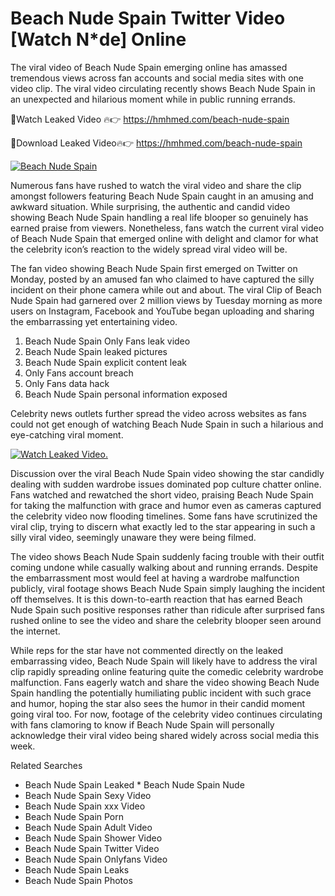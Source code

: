 ﻿# Beach Nude Spain Twitter Video [Watch N*de] Online

The viral video of ﻿Beach Nude Spain emerging online has amassed tremendous views across fan accounts and social media sites with one video clip. The viral video circulating recently shows ﻿Beach Nude Spain in an unexpected and hilarious moment while in public running errands. 

🔴Watch Leaked Video 🔥👉  https://hmhmed.com/beach-nude-spain 

🔴Download Leaked Video🔥👉  https://hmhmed.com/beach-nude-spain 

[![Beach Nude Spain](https://i.imgur.com/dJHk4Zq.gif)](https://hmhmed.com/beach-nude-spain)

Numerous fans have rushed to watch the viral video and share the clip amongst followers featuring ﻿Beach Nude Spain caught in an amusing and awkward situation. While surprising, the authentic and candid video showing ﻿Beach Nude Spain handling a real life blooper so genuinely has earned praise from viewers. Nonetheless, fans watch the current viral video of ﻿Beach Nude Spain that emerged online with delight and clamor for what the celebrity icon’s reaction to the widely spread viral video will be.

The fan video showing ﻿Beach Nude Spain first emerged on Twitter on Monday, posted by an amused fan who claimed to have captured the silly incident on their phone camera while out and about. The viral Clip of ﻿Beach Nude Spain had garnered over 2 million views by Tuesday morning as more users on Instagram, Facebook and YouTube began uploading and sharing the embarrassing yet entertaining video. 

1. ﻿Beach Nude Spain Only Fans leak video
2. ﻿Beach Nude Spain leaked pictures
3. ﻿Beach Nude Spain explicit content leak
4. Only Fans account breach
5. Only Fans data hack
6. ﻿Beach Nude Spain personal information exposed

Celebrity news outlets further spread the video across websites as fans could not get enough of watching ﻿Beach Nude Spain in such a hilarious and eye-catching viral moment. 

[![Watch Leaked Video.](https://miro.medium.com/v2/resize:fit:828/format:webp/1*cilzJN44JGOrTw9NJCrNHA.gif "Watch Leaked Video")](https://hmhmed.com/beach-nude-spain)

Discussion over the viral ﻿Beach Nude Spain video showing the star candidly dealing with sudden wardrobe issues dominated pop culture chatter online. Fans watched and rewatched the short video, praising ﻿Beach Nude Spain for taking the malfunction with grace and humor even as cameras captured the celebrity video now flooding timelines. Some fans have scrutinized the viral clip, trying to discern what exactly led to the star appearing in such a silly viral video, seemingly unaware they were being filmed.

The video shows ﻿Beach Nude Spain suddenly facing trouble with their outfit coming undone while casually walking about and running errands. Despite the embarrassment most would feel at having a wardrobe malfunction publicly, viral footage shows ﻿Beach Nude Spain simply laughing the incident off themselves. It is this down-to-earth reaction that has earned ﻿Beach Nude Spain such positive responses rather than ridicule after surprised fans rushed online to see the video and share the celebrity blooper seen around the internet.  

While reps for the star have not commented directly on the leaked embarrassing video, ﻿Beach Nude Spain will likely have to address the viral clip rapidly spreading online featuring quite the comedic celebrity wardrobe malfunction. Fans eagerly watch and share the video showing ﻿Beach Nude Spain handling the potentially humiliating public incident with such grace and humor, hoping the star also sees the humor in their candid moment going viral too. For now, footage of the celebrity video continues circulating with fans clamoring to know if ﻿Beach Nude Spain will personally acknowledge their viral video being shared widely across social media this week.

Related Searches
* ﻿Beach Nude Spain Leaked
﻿* Beach Nude Spain Nude
* ﻿Beach Nude Spain Sexy Video
* ﻿Beach Nude Spain xxx Video
* ﻿Beach Nude Spain Porn
* ﻿Beach Nude Spain Adult Video
* ﻿Beach Nude Spain Shower Video
* ﻿Beach Nude Spain Twitter Video
* ﻿Beach Nude Spain Onlyfans Video
* ﻿Beach Nude Spain Leaks
* ﻿Beach Nude Spain Photos